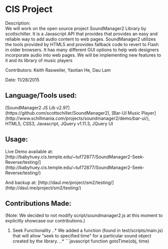 # CIS Project
<p>Description: <br>
	We will work on the open source project SoundManager2 Library by scottschiller. It is a Javascript API that provides that provides an easy and reliable way to add audio content to web pages. SoundManager2 utilizes the tools provided by HTML5 and provides fallback code to revert to Flash in older browsers. It has many different GUI options to help web designers incorporate audio into web pages. 
	We will be implementing new features to it and its library of music players</p>
<p>Contributors: Keith Rasweiler, Yaotian He, Dau Lam </p>
<p>Date: 11/28/2015</p>

## Language/Tools used:
<p>[SoundManager2 JS Lib v2.97](https://github.com/scottschiller/SoundManager2), [Bar-UI Music Player](http://www.schillmania.com/projects/soundmanager2/demo/bar-ui/), HTML5, CSS3, Javascript, JQuery v1.11.3, JQuery UI</p>

## Usage:
<p>Live Demo available at: [http://babyhuey.cis.temple.edu/~tuf72877/SoundManager2-Seek-Reverse/testing/](http://babyhuey.cis.temple.edu/~tuf72877/SoundManager2-Seek-Reverse/testing/)</p>
<p>And backup at: [http://daul.me/project/sm2/testing/](http://daul.me/project/sm2/testing/)</p>

## Contributions Made:
(Note: We decided to not modify script/soundmanager2.js at this moment to explicitly showcase our contributions.)
1. Seek Functionality
..* We added a function (found in test/scripts/main.js) that will allow "seek to specified time" for a particular sound object created by the library.
..* ```javascript
	function gotoTime(obj, time)
	```
